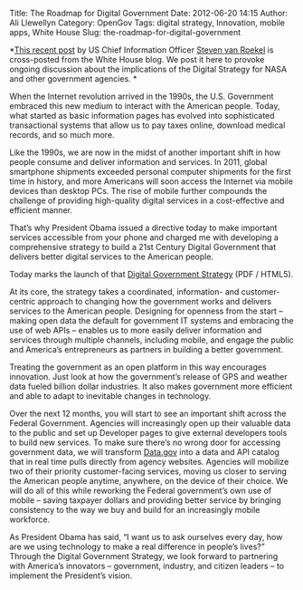Title: The Roadmap for Digital Government
Date: 2012-06-20 14:15
Author: Ali Llewellyn
Category: OpenGov
Tags: digital strategy, Innovation, mobile apps, White House
Slug: the-roadmap-for-digital-government

*[This recent post][] by US Chief Information Officer [Steven van
Roekel][] is cross-posted from the White House blog. We post it here to
provoke ongoing discussion about the implications of the Digital
Strategy for NASA and other government agencies. *

When the Internet revolution arrived in the 1990s, the U.S. Government
embraced this new medium to interact with the American people. Today,
what started as basic information pages has evolved into sophisticated
transactional systems that allow us to pay taxes online, download
medical records, and so much more.

Like the 1990s, we are now in the midst of another important shift in
how people consume and deliver information and services. In 2011, global
smartphone shipments exceeded personal computer shipments for the first
time in history, and more Americans will soon access the Internet via
mobile devices than desktop PCs. The rise of mobile further compounds
the challenge of providing high-quality digital services in a
cost-effective and efficient manner.

That’s why President Obama issued a directive today to make important
services accessible from your phone and charged me with developing a
comprehensive strategy to build a 21st Century Digital Government that
delivers better digital services to the American people.

Today marks the launch of that [Digital Government Strategy][This recent
post] (PDF / HTML5).

At its core, the strategy takes a coordinated, information- and
customer-centric approach to changing how the government works and
delivers services to the American people. Designing for openness from
the start – making open data the default for government IT systems and
embracing the use of web APIs – enables us to more easily deliver
information and services through multiple channels, including mobile,
and engage the public and America’s entrepreneurs as partners in
building a better government.

Treating the government as an open platform in this way encourages
innovation. Just look at how the government’s release of GPS and weather
data fueled billion dollar industries. It also makes government more
efficient and able to adapt to inevitable changes in technology.

Over the next 12 months, you will start to see an important shift across
the Federal Government. Agencies will increasingly open up their
valuable data to the public and set up Developer pages to give external
developers tools to build new services. To make sure there’s no wrong
door for accessing government data, we will transform [Data.gov][] into
a data and API catalog that in real time pulls directly from agency
websites. Agencies will mobilize two of their priority customer-facing
services, moving us closer to serving the American people anytime,
anywhere, on the device of their choice. We will do all of this while
reworking the Federal government’s own use of mobile – saving taxpayer
dollars and providing better service by bringing consistency to the way
we buy and build for an increasingly mobile workforce.

As President Obama has said, “I want us to ask ourselves every day, how
are we using technology to make a real difference in people’s lives?”
Through the Digital Government Strategy, we look forward to partnering
with America’s innovators – government, industry, and citizen leaders –
to implement the President’s vision.

  [This recent post]: http://www.whitehouse.gov/sites/default/files/omb/egov/digital-government/digital-government.html#top
  [Steven van Roekel]: http://en.wikipedia.org/wiki/Steven_VanRoekel
  [Data.gov]: http://www.data.gov/
